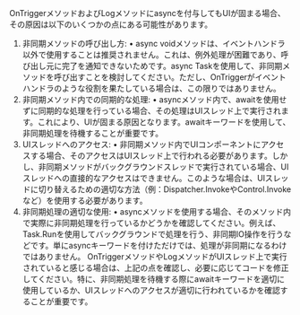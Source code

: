 OnTriggerメソッドおよびLogメソッドにasyncを付与してもUIが固まる場合、その原因は以下のいくつかの点にある可能性があります。
1.	非同期メソッドの呼び出し方:
•	async voidメソッドは、イベントハンドラ以外で使用することは推奨されません。これは、例外処理が困難であり、呼び出し元に完了を通知できないためです。async Taskを使用して、非同期メソッドを呼び出すことを検討してください。ただし、OnTriggerがイベントハンドラのような役割を果たしている場合は、この限りではありません。
2.	非同期メソッド内での同期的な処理:
•	asyncメソッド内で、awaitを使用せずに同期的な処理を行っている場合、その処理はUIスレッド上で実行されます。これにより、UIが固まる原因となります。awaitキーワードを使用して、非同期処理を待機することが重要です。
3.	UIスレッドへのアクセス:
•	非同期メソッド内でUIコンポーネントにアクセスする場合、そのアクセスはUIスレッド上で行われる必要があります。しかし、非同期メソッドがバックグラウンドスレッドで実行されている場合、UIスレッドへの直接的なアクセスはできません。このような場合は、UIスレッドに切り替えるための適切な方法（例：Dispatcher.InvokeやControl.Invokeなど）を使用する必要があります。
4.	非同期処理の適切な使用:
•	asyncメソッドを使用する場合、そのメソッド内で実際に非同期処理を行っているかどうかを確認してください。例えば、Task.Runを使用してバックグラウンドで処理を行う、非同期IO操作を行うなどです。単にasyncキーワードを付けただけでは、処理が非同期になるわけではありません。
OnTriggerメソッドやLogメソッドがUIスレッド上で実行されていると感じる場合は、上記の点を確認し、必要に応じてコードを修正してください。特に、非同期処理を待機する際にawaitキーワードを適切に使用しているか、UIスレッドへのアクセスが適切に行われているかを確認することが重要です。
